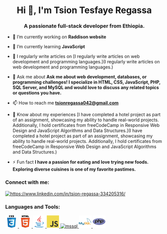 <h1 align="center">Hi 👋, I'm Tsion Tesfaye Regassa</h1>
<h3 align="center">A passionate full-stack developer from Ethiopia.</h3>

- 🔭 I’m currently working on **Raddison website**

- 🌱 I’m currently learning **JavaScript**

- 📝 I regularly write articles on [I regularly write articles on web development and programming languages.](I regularly write articles on web development and programming languages.)

- 💬 Ask me about **Ask me about web development, databases, or programming challenges! I specialize in HTML, CSS, JavaScript, PHP, SQL Server, and MySQL and would love to discuss any related topics or questions you have.**

- 📫 How to reach me **tsionregassa042@gmail.com**

- 📄 Know about my experiences [I have completed a hotel project as part of an assignment, showcasing my ability to handle real-world projects. Additionally, I hold certificates from freeCodeCamp in Responsive Web Design and JavaScript Algorithms and Data Structures.](I have completed a hotel project as part of an assignment, showcasing my ability to handle real-world projects. Additionally, I hold certificates from freeCodeCamp in Responsive Web Design and JavaScript Algorithms and Data Structures.)

- ⚡ Fun fact **I have a passion for eating and love trying new foods. Exploring diverse cuisines is one of my favorite pastimes.**

<h3 align="left">Connect with me:</h3>
<p align="left">
<a href="https://linkedin.com/in/https://www.linkedin.com/in/tsion-regassa-334205316/" target="blank"><img align="center" src="https://raw.githubusercontent.com/rahuldkjain/github-profile-readme-generator/master/src/images/icons/Social/linked-in-alt.svg" alt="https://www.linkedin.com/in/tsion-regassa-334205316/" height="30" width="40" /></a>
</p>

<h3 align="left">Languages and Tools:</h3>
<p align="left"> <a href="https://www.w3schools.com/css/" target="_blank" rel="noreferrer"> <img src="https://raw.githubusercontent.com/devicons/devicon/master/icons/css3/css3-original-wordmark.svg" alt="css3" width="40" height="40"/> </a> <a href="https://www.w3.org/html/" target="_blank" rel="noreferrer"> <img src="https://raw.githubusercontent.com/devicons/devicon/master/icons/html5/html5-original-wordmark.svg" alt="html5" width="40" height="40"/> </a> <a href="https://www.java.com" target="_blank" rel="noreferrer"> <img src="https://raw.githubusercontent.com/devicons/devicon/master/icons/java/java-original.svg" alt="java" width="40" height="40"/> </a> <a href="https://developer.mozilla.org/en-US/docs/Web/JavaScript" target="_blank" rel="noreferrer"> <img src="https://raw.githubusercontent.com/devicons/devicon/master/icons/javascript/javascript-original.svg" alt="javascript" width="40" height="40"/> </a> <a href="https://www.microsoft.com/en-us/sql-server" target="_blank" rel="noreferrer"> <img src="https://www.svgrepo.com/show/303229/microsoft-sql-server-logo.svg" alt="mssql" width="40" height="40"/> </a> <a href="https://www.mysql.com/" target="_blank" rel="noreferrer"> <img src="https://raw.githubusercontent.com/devicons/devicon/master/icons/mysql/mysql-original-wordmark.svg" alt="mysql" width="40" height="40"/> </a> <a href="https://www.php.net" target="_blank" rel="noreferrer"> <img src="https://raw.githubusercontent.com/devicons/devicon/master/icons/php/php-original.svg" alt="php" width="40" height="40"/> </a> </p>
